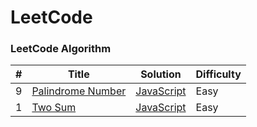 # LeetCode

### LeetCode Algorithm


| # | Title | Solution | Difficulty |
|---| ----- | -------- | ---------- |
|9|[Palindrome Number](https://leetcode.com/problems/palindrome-number/)| [JavaScript](./algorithms/JavaScript/palindromeNumber/main.js)|Easy|
|1|[Two Sum](https://leetcode.com/problems/two-sum/)| [JavaScript](./algorithms/JavaScript/twoSum/main.js)|Easy|
